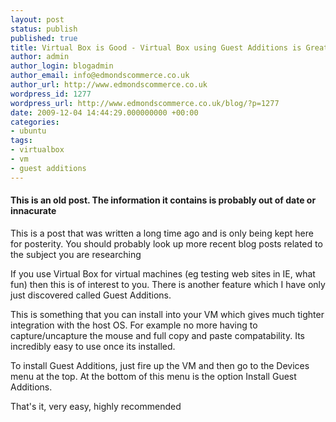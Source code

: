 ```yaml
---
layout: post
status: publish
published: true
title: Virtual Box is Good - Virtual Box using Guest Additions is Great!
author: admin
author_login: blogadmin
author_email: info@edmondscommerce.co.uk
author_url: http://www.edmondscommerce.co.uk
wordpress_id: 1277
wordpress_url: http://www.edmondscommerce.co.uk/blog/?p=1277
date: 2009-12-04 14:44:29.000000000 +00:00
categories:
- ubuntu
tags:
- virtualbox
- vm
- guest additions
---
```

<div class="oldpost"><h4>This is an old post. The information it contains is probably out of date or innacurate</h4>
<p>
This is a post that was written a long time ago and is only being kept here for posterity.
You should probably look up more recent blog posts related to the subject you are researching
</p>
</div>
If you use Virtual Box for virtual machines (eg testing web sites in IE, what fun) then this is of interest to you. There is another feature which I have only just discovered called Guest Additions.

This is something that you can install into your VM which gives much tighter integration with the host OS. For example no more having to capture/uncapture the mouse and full copy and paste compatability. Its incredibly easy to use once its installed.

To install Guest Additions, just fire up the VM  and then go to the Devices menu at the top. At the bottom of this menu is the option Install Guest Additions.

That's it, very easy, highly recommended
